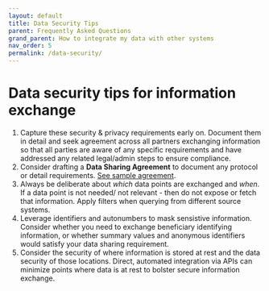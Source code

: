```yaml
---
layout: default
title: Data Security Tips
parent: Frequently Asked Questions
grand_parent: How to integrate my data with other systems
nav_order: 5
permalink: /data-security/
---
```


# Data security tips for information exchange
1. Capture these security & privacy requirements early on. Document them in detail and seek agreement across all partners exchanging information so that all parties 
are aware of any specific requirements and have addressed any related legal/admin steps to ensure compliance. 
2. Consider drafting a **Data Sharing Agreement** to document any protocol or detail requirements. [See sample agreement](https://community-godata.who.int/page/documents). 
3. Always be deliberate about _which_ data points are exchanged and _when_. If a data point is not needed/ not relevant - then do not expose or fetch that information. 
Apply filters when querying from different source systems. 
4. Leverage identifiers and autonumbers to mask sensistive information. Consider whether you need to exchange beneficiary identifying information, or whether
summary values and anonymous identifiers would satisfy your data sharing requirement. 
5. Consider the security of where information is stored at rest and the data security of those locations. Direct, automated integration via APIs can minimize points 
where data is at rest to bolster secure information exchange. 
